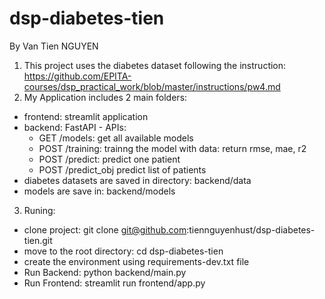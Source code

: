 # dsp-diabetes-tien


By Van Tien NGUYEN

1.  This project uses the diabetes dataset following the instruction: https://github.com/EPITA-courses/dsp_practical_work/blob/master/instructions/pw4.md
2.  My Application includes 2 main folders:
  - frontend: streamlit application
  - backend: FastAPI - APIs:
	+ GET  /models: get all available models
	+ POST /training: trainng the model with data: return rmse, mae, r2
	+ POST /predict: predict one patient
	+ POST /predict_obj predict list of patients
  - diabetes datasets are saved in directory: backend/data
  - models are save in: backend/models
3. Runing:
  - clone project: git clone git@github.com:tiennguyenhust/dsp-diabetes-tien.git
  - move to the root directory: cd dsp-diabetes-tien
  - create the environment using requirements-dev.txt file
  - Run Backend: python backend/main.py
  - Run Frontend: streamlit run frontend/app.py
